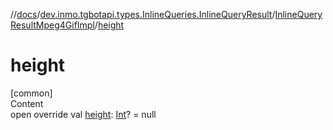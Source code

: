 //[docs](../../../index.md)/[dev.inmo.tgbotapi.types.InlineQueries.InlineQueryResult](../index.md)/[InlineQueryResultMpeg4GifImpl](index.md)/[height](height.md)



# height  
[common]  
Content  
open override val [height](height.md): [Int](https://kotlinlang.org/api/latest/jvm/stdlib/kotlin/-int/index.html)? = null  



